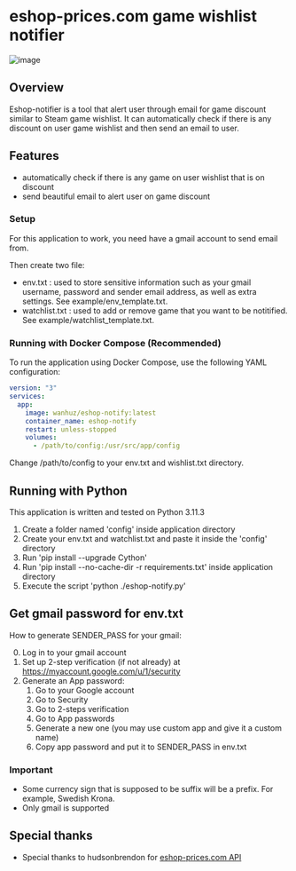 # eshop-prices.com game wishlist notifier

![image](https://github.com/wanhuz/eshop-notifier/assets/12682216/1b23d983-26c7-4d2f-87f6-e0216b75ce56)


## Overview

Eshop-notifier is a tool that alert user through email for game discount similar to Steam game wishlist. It can automatically check if there is any discount on user game wishlist and then send an email to user. 

## Features
- automatically check if there is any game on user wishlist that is on discount 
- send beautiful email to alert user on game discount

### Setup
For this application to work, you need have a gmail account to send email from.

Then create two file: 
- env.txt : used to store sensitive information such as your gmail username, password and sender email address, as well as extra settings. See example/env_template.txt.
- watchlist.txt : used to add or remove game that you want to be notitified. See example/watchlist_template.txt.

### Running with Docker Compose (Recommended)
To run the application using Docker Compose, use the following YAML configuration:

```yml
version: "3"
services:
  app:
    image: wanhuz/eshop-notify:latest
    container_name: eshop-notify
    restart: unless-stopped
    volumes:
      - /path/to/config:/usr/src/app/config
```

Change /path/to/config to your env.txt and wishlist.txt directory.

## Running with Python
This application is written and tested on Python 3.11.3

1. Create a folder named 'config' inside application directory
2. Create your env.txt and watchlist.txt and paste it inside the 'config' directory
3. Run 'pip install --upgrade Cython'
4. Run 'pip install --no-cache-dir -r requirements.txt' inside application directory
5. Execute the script 'python ./eshop-notify.py'

## Get gmail password for env.txt
How to generate SENDER_PASS for your gmail: 

0. Log in to your gmail account
1. Set up 2-step verification (if not already) at https://myaccount.google.com/u/1/security
2. Generate an App password:
    1. Go to your Google account
    2. Go to Security
    3. Go to 2-steps verification
    4. Go to App passwords
    5. Generate a new one (you may use custom app and give it a custom name)
    6. Copy app password and put it to SENDER_PASS in env.txt


### Important
- Some currency sign that is supposed to be suffix will be a prefix. For example, Swedish Krona.
- Only gmail is supported
  
## Special thanks
- Special thanks to hudsonbrendon for [eshop-prices.com API](https://github.com/hudsonbrendon/nintendo-eshop-prices)

